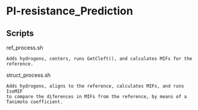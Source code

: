 # PI-resistance_Prediction
## Scripts
ref_process.sh

    Adds hydrogens, centers, runs GetCleft(), and calculates MIFs for the reference.
  
struct_process.sh

    Adds hydrogens, aligns to the reference, calculates MIFs, and runs IsoMIF
    to compare the diferences in MIFs from the reference, by means of a Tanimoto coefficient.
